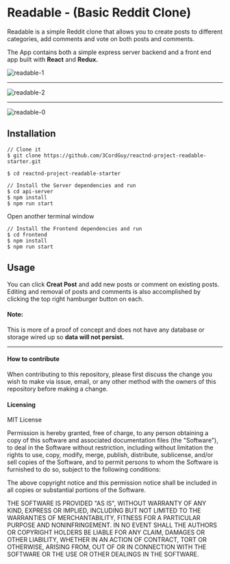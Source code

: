 # Readable - (Basic Reddit Clone)

Readable is a simple Reddit clone that allows you to create posts to different categories, add comments and vote on both posts and comments.

The App contains both a simple express server backend and a front end app built with **React** and **Redux.**

![readable-1](https://user-images.githubusercontent.com/30707961/31755319-4b3a6f78-b463-11e7-9249-6c5e1d786764.png)
___
![readable-2](https://user-images.githubusercontent.com/30707961/31755320-4b493544-b463-11e7-8a28-727318879649.png)
___
![readable-0](https://user-images.githubusercontent.com/30707961/31755321-4b579a6c-b463-11e7-8308-2a7a25ede04a.png)

## Installation

```
// Clone it
$ git clone https://github.com/3CordGuy/reactnd-project-readable-starter.git

$ cd reactnd-project-readable-starter

// Install the Server dependencies and run
$ cd api-server
$ npm install
$ npm run start
```

Open another terminal window
```
// Install the Frontend dependencies and run
$ cd frontend
$ npm install
$ npm run start
```

## Usage

You can click **Creat Post** and add new posts or comment on existing posts. Editing and removal of posts and comments is also accomplished by clicking the top right hamburger button on each.


#### Note:
This is more of a proof of concept and does not have any database or storage wired up so **data will not persist.**
____

#### How to contribute

When contributing to this repository, please first discuss the change you wish to make via issue, email, or any other method with the owners of this repository before making a change.

#### Licensing

MIT License

Permission is hereby granted, free of charge, to any person obtaining a copy of this software and associated documentation files (the "Software"), to deal in the Software without restriction, including without limitation the rights to use, copy, modify, merge, publish, distribute, sublicense, and/or sell copies of the Software, and to permit persons to whom the Software is furnished to do so, subject to the following conditions:

The above copyright notice and this permission notice shall be included in all copies or substantial portions of the Software.

THE SOFTWARE IS PROVIDED "AS IS", WITHOUT WARRANTY OF ANY KIND, EXPRESS OR IMPLIED, INCLUDING BUT NOT LIMITED TO THE WARRANTIES OF MERCHANTABILITY, FITNESS FOR A PARTICULAR PURPOSE AND NONINFRINGEMENT. IN NO EVENT SHALL THE AUTHORS OR COPYRIGHT HOLDERS BE LIABLE FOR ANY CLAIM, DAMAGES OR OTHER LIABILITY, WHETHER IN AN ACTION OF CONTRACT, TORT OR OTHERWISE, ARISING FROM, OUT OF OR IN CONNECTION WITH THE SOFTWARE OR THE USE OR OTHER DEALINGS IN THE SOFTWARE.